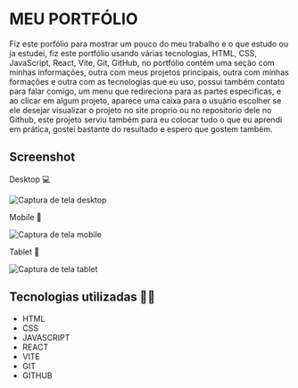 # MEU PORTFÓLIO

Fiz este porfólio para mostrar um pouco do meu trabalho e o que estudo ou ja estudei, fiz este portfólio usando várias tecnologias, HTML, CSS, JavaScript, React, Vite, Git, GitHub, no portfólio contém uma seção com minhas informações, outra com meus projetos principais, outra com minhas formações e outra com as tecnologias que eu uso, possui também contato para falar comigo, um menu que redireciona para as partes especificas, e ao clicar em algum projeto, aparece uma caixa para o usuário escolher se ele desejar visualizar o projeto no site proprio ou no repositorio dele no Github, este projeto serviu também para eu colocar tudo o que eu aprendi em prática, gostei bastante do resultado e espero que gostem também. 

## Screenshot 
Desktop 💻

<img src="./src/images/gravação-desktop.gif" alt="Captura de tela desktop">

Mobile 📱

<img src="./src/images/gravação-mobile.gif" alt="Captura de tela mobile">

Tablet 📱

<img src="./src/images/gravação-tablet.gif" alt="Captura de tela tablet">

## Tecnologias utilizadas 👨‍💻
- HTML
- CSS
- JAVASCRIPT
- REACT
- VITE
- GIT
- GITHUB